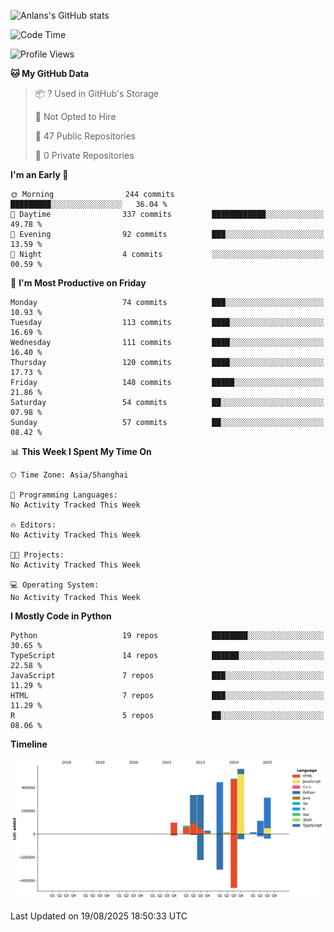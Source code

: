 <!-- ![Anlans's GitHub stats](https://github-readme-stats.vercel.app/api?username=Anlans) -->
![Anlans's GitHub stats](https://github-readme-stats.vercel.app/api?username=Anlans&rank_icon=github)

<!--START_SECTION:waka-->
![Code Time](http://img.shields.io/badge/Code%20Time-0%20secs-blue)

![Profile Views](http://img.shields.io/badge/Profile%20Views-0-blue)

**🐱 My GitHub Data** 

> 📦 ? Used in GitHub's Storage 
 > 
> 🚫 Not Opted to Hire
 > 
> 📜 47 Public Repositories 
 > 
> 🔑 0 Private Repositories 
 > 
**I'm an Early 🐤** 

```text
🌞 Morning                244 commits         █████████░░░░░░░░░░░░░░░░   36.04 % 
🌆 Daytime                337 commits         ████████████░░░░░░░░░░░░░   49.78 % 
🌃 Evening                92 commits          ███░░░░░░░░░░░░░░░░░░░░░░   13.59 % 
🌙 Night                  4 commits           ░░░░░░░░░░░░░░░░░░░░░░░░░   00.59 % 
```
📅 **I'm Most Productive on Friday** 

```text
Monday                   74 commits          ███░░░░░░░░░░░░░░░░░░░░░░   10.93 % 
Tuesday                  113 commits         ████░░░░░░░░░░░░░░░░░░░░░   16.69 % 
Wednesday                111 commits         ████░░░░░░░░░░░░░░░░░░░░░   16.40 % 
Thursday                 120 commits         ████░░░░░░░░░░░░░░░░░░░░░   17.73 % 
Friday                   148 commits         █████░░░░░░░░░░░░░░░░░░░░   21.86 % 
Saturday                 54 commits          ██░░░░░░░░░░░░░░░░░░░░░░░   07.98 % 
Sunday                   57 commits          ██░░░░░░░░░░░░░░░░░░░░░░░   08.42 % 
```


📊 **This Week I Spent My Time On** 

```text
🕑︎ Time Zone: Asia/Shanghai

💬 Programming Languages: 
No Activity Tracked This Week

🔥 Editors: 
No Activity Tracked This Week

🐱‍💻 Projects: 
No Activity Tracked This Week

💻 Operating System: 
No Activity Tracked This Week
```

**I Mostly Code in Python** 

```text
Python                   19 repos            ████████░░░░░░░░░░░░░░░░░   30.65 % 
TypeScript               14 repos            ██████░░░░░░░░░░░░░░░░░░░   22.58 % 
JavaScript               7 repos             ███░░░░░░░░░░░░░░░░░░░░░░   11.29 % 
HTML                     7 repos             ███░░░░░░░░░░░░░░░░░░░░░░   11.29 % 
R                        5 repos             ██░░░░░░░░░░░░░░░░░░░░░░░   08.06 % 
```



**Timeline**

![Lines of Code chart](https://raw.githubusercontent.com/Anlans/Anlans/main/assets/bar_graph.png)


 Last Updated on 19/08/2025 18:50:33 UTC
<!--END_SECTION:waka-->
